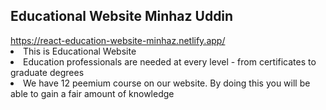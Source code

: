 <h2>Educational Website Minhaz Uddin</h2>
<a href="https://react-education-website-minhaz.netlify.app/">https://react-education-website-minhaz.netlify.app/</a>
<li>This is Educational Website</li>
<li>Education professionals are needed at every level - from certificates to graduate degrees</li>
<li>We have 12 peemium course on our website. By doing this you will be able to gain a fair amount of knowledge</li>



